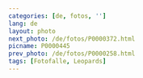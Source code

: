 ```yaml
---
categories: [de, fotos, '']
lang: de
layout: photo
next_photo: /de/fotos/P0000372.html
picname: P0000445
prev_photo: /de/fotos/P0000258.html
tags: [Fotofalle, Leopards]
---
```

